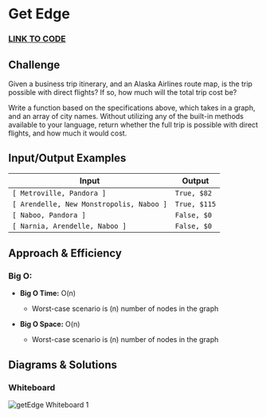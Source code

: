 # Get Edge

### **[LINK TO CODE](https://github.com/alex-whan/data-structures-and-algorithms/blob/master/javascript/challenges/getEdge/get-edge.js)**

## Challenge

Given a business trip itinerary, and an Alaska Airlines route map, is the trip possible with direct flights? If so, how much will the total trip cost be?

Write a function based on the specifications above, which takes in a graph, and an array of city names. Without utilizing any of the built-in methods available to your language, return whether the full trip is possible with direct flights, and how much it would cost.

## Input/Output Examples

| Input                                    | Output       |
| ---------------------------------------- | ------------ |
| `[ Metroville, Pandora ]`                | `True, $82`  |
| `[ Arendelle, New Monstropolis, Naboo ]` | `True, $115` |
| `[ Naboo, Pandora ]`                     | `False, $0`  |
| `[ Narnia, Arendelle, Naboo ]`           | `False, $0`  |

## Approach & Efficiency

### Big O:

- **Big O Time:** O(n)

  - Worst-case scenario is (n) number of nodes in the graph

- **Big O Space:** O(n)

  - Worst-case scenario is (n) number of nodes in the graph

## Diagrams & Solutions

### Whiteboard

![getEdge Whiteboard 1]()
